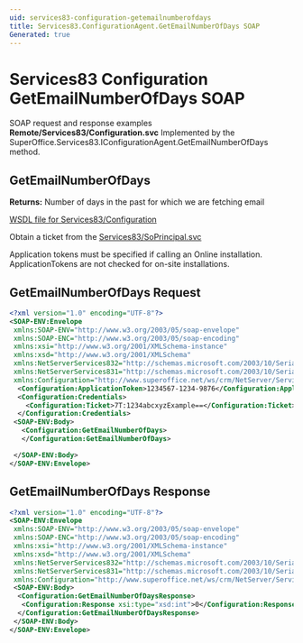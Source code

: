 ```yaml
---
uid: services83-configuration-getemailnumberofdays
title: Services83.ConfigurationAgent.GetEmailNumberOfDays SOAP
Generated: true
---
```


# Services83 Configuration GetEmailNumberOfDays SOAP

SOAP request and response examples **Remote/Services83/Configuration.svc**
Implemented by the <see cref="M:SuperOffice.Services83.IConfigurationAgent.GetEmailNumberOfDays">SuperOffice.Services83.IConfigurationAgent.GetEmailNumberOfDays</see> method.

## GetEmailNumberOfDays




**Returns:** Number of days in the past for which we are fetching email


[WSDL file for Services83/Configuration](../Services83-Configuration.md)

Obtain a ticket from the [Services83/SoPrincipal.svc](../SoPrincipal/SoPrincipal.md)

Application tokens must be specified if calling an Online installation. ApplicationTokens are not checked for on-site installations.

## GetEmailNumberOfDays Request

```xml
<?xml version="1.0" encoding="UTF-8"?>
<SOAP-ENV:Envelope
 xmlns:SOAP-ENV="http://www.w3.org/2003/05/soap-envelope"
 xmlns:SOAP-ENC="http://www.w3.org/2003/05/soap-encoding"
 xmlns:xsi="http://www.w3.org/2001/XMLSchema-instance"
 xmlns:xsd="http://www.w3.org/2001/XMLSchema"
 xmlns:NetServerServices832="http://schemas.microsoft.com/2003/10/Serialization/Arrays"
 xmlns:NetServerServices831="http://schemas.microsoft.com/2003/10/Serialization/"
 xmlns:Configuration="http://www.superoffice.net/ws/crm/NetServer/Services83">
  <Configuration:ApplicationToken>1234567-1234-9876</Configuration:ApplicationToken>
  <Configuration:Credentials>
    <Configuration:Ticket>7T:1234abcxyzExample==</Configuration:Ticket>
  </Configuration:Credentials>
 <SOAP-ENV:Body>
   <Configuration:GetEmailNumberOfDays>
   </Configuration:GetEmailNumberOfDays>

 </SOAP-ENV:Body>
</SOAP-ENV:Envelope>

```


## GetEmailNumberOfDays Response

```xml
<?xml version="1.0" encoding="UTF-8"?>
<SOAP-ENV:Envelope
 xmlns:SOAP-ENV="http://www.w3.org/2003/05/soap-envelope"
 xmlns:SOAP-ENC="http://www.w3.org/2003/05/soap-encoding"
 xmlns:xsi="http://www.w3.org/2001/XMLSchema-instance"
 xmlns:xsd="http://www.w3.org/2001/XMLSchema"
 xmlns:NetServerServices832="http://schemas.microsoft.com/2003/10/Serialization/Arrays"
 xmlns:NetServerServices831="http://schemas.microsoft.com/2003/10/Serialization/"
 xmlns:Configuration="http://www.superoffice.net/ws/crm/NetServer/Services83">
 <SOAP-ENV:Body>
  <Configuration:GetEmailNumberOfDaysResponse>
   <Configuration:Response xsi:type="xsd:int">0</Configuration:Response>
  </Configuration:GetEmailNumberOfDaysResponse>
 </SOAP-ENV:Body>
</SOAP-ENV:Envelope>

```

